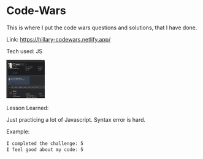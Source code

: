 # Code-Wars
This is where I put the code wars questions and solutions, that I have done.


Link:  https://hillary-codewars.netlify.app/

Tech used: JS

<img src="codewars.PNG" alt="codewars" style="height: 100px; width:100px;"/>

Lesson Learned:

Just practicing a lot of Javascript. Syntax error is hard.

Example:
```
I completed the challenge: 5
I feel good about my code: 5

```
